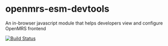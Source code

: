 # openmrs-esm-devtools
An in-browser javascript module that helps developers view and configure OpenMRS frontend

[![Build Status](https://travis-ci.org/openmrs/openmrs-esm-devtools.svg?branch=master)](https://travis-ci.org/openmrs/openmrs-esm-devtools)